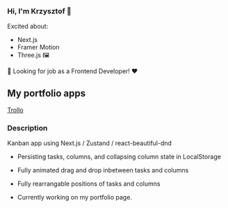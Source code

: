 ### Hi, I'm Krzysztof 👋
Excited about:
- Next.js
- Framer Motion
- Three.js 🖼️
  
💬 Looking for job as a Frontend Developer! ❤️

## My portfolio apps
[Trollo](https://trollo-self.vercel.app/)
### Description
Kanban app using Next.js / Zustand / react-beautiful-dnd
- Persisting tasks, columns, and collapsing column state in LocalStorage
- Fully animated drag and drop inbetween tasks and columns
- Fully rearrangable positions of tasks and columns

- Currently working on my portfolio page.
